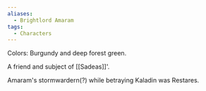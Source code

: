 ```yaml
---
aliases:
  - Brightlord Amaram
tags:
  - Characters
---
```

Colors: Burgundy and deep forest green.

A friend and subject of [[Sadeas]]'.

Amaram's stormwardern(?) while betraying Kaladin was Restares.